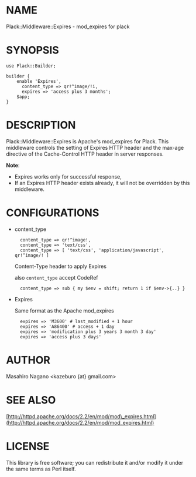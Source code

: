 # NAME

Plack::Middleware::Expires - mod\_expires for plack

# SYNOPSIS

    use Plack::Builder;

    builder {
        enable 'Expires',
          content_type => qr!^image/!i,
          expires => 'access plus 3 months';
        $app;
    }

# DESCRIPTION

Plack::Middleware::Expires is Apache's mod\_expires for Plack.
This middleware controls the setting of Expires HTTP header and the max-age directive of the Cache-Control HTTP header in server responses.

**Note**:

- Expires works only for successful response,
- If an Expires HTTP header exists already, it will not be overridden by this middleware.

# CONFIGURATIONS

- content\_type

        content_type => qr!^image!,
        content_type => 'text/css',
        content_type => [ 'text/css', 'application/javascript', qr!^image/! ]

    Content-Type header to apply Expires

    also `content_type` accept CodeRef

        content_type => sub { my $env = shift; return 1 if $env->{..} }

- Expires

    Same format as the Apache mod\_expires

        expires => 'M3600' # last_modified + 1 hour
        expires => 'A86400' # access + 1 day
        expires => 'modification plus 3 years 3 month 3 day'
        expires => 'access plus 3 days'

# AUTHOR

Masahiro Nagano <kazeburo {at} gmail.com>

# SEE ALSO

[http://httpd.apache.org/docs/2.2/en/mod/mod\_expires.html](http://httpd.apache.org/docs/2.2/en/mod/mod_expires.html)

# LICENSE

This library is free software; you can redistribute it and/or modify
it under the same terms as Perl itself.
